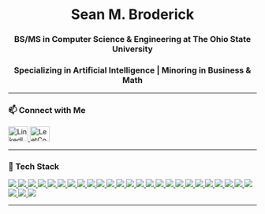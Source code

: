<h1 align="center">Sean M. Broderick</h1>
<h3 align="center">BS/MS in Computer Science & Engineering at The Ohio State University</h3>
<h3 align="center">Specializing in Artificial Intelligence | Minoring in Business & Math</h3>

---

### 📫 Connect with Me

<p align="left">
  <a href="https://linkedin.com/in/seanbroderick67" target="_blank">
    <img src="https://raw.githubusercontent.com/rahuldkjain/github-profile-readme-generator/master/src/images/icons/Social/linked-in-alt.svg" alt="LinkedIn" height="30" width="40" />
  </a>
  <a href="https://www.leetcode.com/samiam16" target="_blank">
    <img src="https://raw.githubusercontent.com/rahuldkjain/github-profile-readme-generator/master/src/images/icons/Social/leet-code.svg" alt="LeetCode" height="30" width="40" />
  </a>
</p>

---

### 💼 Tech Stack

<p align="left">
  <!-- Programming Languages -->
  <a href="https://www.python.org/" target="_blank">
    <img src="https://img.shields.io/badge/-Python-3776AB?style=for-the-badge&logo=python&logoColor=white"/>
  </a>
  <a href="https://www.rust-lang.org/" target="_blank">
    <img src="https://img.shields.io/badge/-Rust-000000?style=for-the-badge&logo=rust&logoColor=white"/>
  </a>
  <a href="https://www.java.com/" target="_blank">
    <img src="https://img.shields.io/badge/-Java-007396?style=for-the-badge&logo=java&logoColor=white"/>
  </a>
  <a href="https://www.cprogramming.com/" target="_blank">
    <img src="https://img.shields.io/badge/-C-00599C?style=for-the-badge&logo=c&logoColor=white"/>
  </a>
  <a href="https://isocpp.org/" target="_blank">
    <img src="https://img.shields.io/badge/-C++-00599C?style=for-the-badge&logo=cplusplus&logoColor=white"/>
  </a>
  <a href="https://www.gnu.org/software/bash/" target="_blank">
    <img src="https://img.shields.io/badge/-Bash-4EAA25?style=for-the-badge&logo=gnubash&logoColor=white"/>
  </a>

  <!-- AI / ML / Data -->
  <a href="https://pytorch.org/" target="_blank">
    <img src="https://img.shields.io/badge/-PyTorch-EE4C2C?style=for-the-badge&logo=pytorch&logoColor=white"/>
  </a>
  <a href="https://www.tensorflow.org/" target="_blank">
    <img src="https://img.shields.io/badge/-TensorFlow-FF6F00?style=for-the-badge&logo=tensorflow&logoColor=white"/>
  </a>
  <a href="https://scikit-learn.org/" target="_blank">
    <img src="https://img.shields.io/badge/-Scikit_Learn-F7931E?style=for-the-badge&logo=scikit-learn&logoColor=white"/>
  </a>
  <a href="https://pandas.pydata.org/" target="_blank">
    <img src="https://img.shields.io/badge/-Pandas-150458?style=for-the-badge&logo=pandas&logoColor=white"/>
  </a>
  <a href="https://opencv.org/" target="_blank">
    <img src="https://img.shields.io/badge/-OpenCV-5C3EE8?style=for-the-badge&logo=opencv&logoColor=white"/>
  </a>

  <!-- Cloud / DevOps -->
  <a href="https://aws.amazon.com/" target="_blank">
    <img src="https://img.shields.io/badge/-AWS-232F3E?style=for-the-badge&logo=amazonaws&logoColor=white"/>
  </a>
  <a href="https://cloud.google.com/" target="_blank">
    <img src="https://img.shields.io/badge/-GCP-4285F4?style=for-the-badge&logo=googlecloud&logoColor=white"/>
  </a>
  <a href="https://azure.microsoft.com/" target="_blank">
    <img src="https://img.shields.io/badge/-Azure-0078D4?style=for-the-badge&logo=microsoftazure&logoColor=white"/>
  </a>
  <a href="https://www.docker.com/" target="_blank">
    <img src="https://img.shields.io/badge/-Docker-2496ED?style=for-the-badge&logo=docker&logoColor=white"/>
  </a>
  <a href="https://kubernetes.io/" target="_blank">
    <img src="https://img.shields.io/badge/-Kubernetes-326CE5?style=for-the-badge&logo=kubernetes&logoColor=white"/>
  </a>
  <a href="https://kafka.apache.org/" target="_blank">
    <img src="https://img.shields.io/badge/-Kafka-231F20?style=for-the-badge&logo=apachekafka&logoColor=white"/>
  </a>
  <a href="https://airflow.apache.org/" target="_blank">
    <img src="https://img.shields.io/badge/-Apache_Airflow-017CEE?style=for-the-badge&logo=apacheairflow&logoColor=white"/>
  </a>


  <!-- Databases -->
  <a href="https://www.mongodb.com/" target="_blank">
    <img src="https://img.shields.io/badge/-MongoDB-47A248?style=for-the-badge&logo=mongodb&logoColor=white"/>
  </a>
  <a href="https://www.postgresql.org/" target="_blank">
    <img src="https://img.shields.io/badge/-PostgreSQL-336791?style=for-the-badge&logo=postgresql&logoColor=white"/>
  </a>
  <a href="https://www.mysql.com/" target="_blank">
    <img src="https://img.shields.io/badge/-MySQL-4479A1?style=for-the-badge&logo=mysql&logoColor=white"/>
  </a>
  <a href="https://www.sqlite.org/" target="_blank">
    <img src="https://img.shields.io/badge/-SQLite-003B57?style=for-the-badge&logo=sqlite&logoColor=white"/>
  </a>

  <!-- Tools / OS / Frameworks -->
  <a href="https://git-scm.com/" target="_blank">
    <img src="https://img.shields.io/badge/-Git-F05032?style=for-the-badge&logo=git&logoColor=white"/>
  </a>
  <a href="https://www.linux.org/" target="_blank">
    <img src="https://img.shields.io/badge/-Linux-FCC624?style=for-the-badge&logo=linux&logoColor=black"/>
  </a>
  <a href="https://www.mathworks.com/products/matlab.html" target="_blank">
    <img src="https://img.shields.io/badge/-MATLAB-0076A8?style=for-the-badge&logo=mathworks&logoColor=white"/>
  </a>
  <a href="https://tailwindcss.com/" target="_blank">
    <img src="https://img.shields.io/badge/-Tailwind_CSS-38B2AC?style=for-the-badge&logo=tailwindcss&logoColor=white"/>
  </a>

  <!-- Game Engines / Visualization -->
  <a href="https://unity.com/" target="_blank">
    <img src="https://img.shields.io/badge/-Unity-000000?style=for-the-badge&logo=unity&logoColor=white"/>
  </a>
  <a href="https://www.unrealengine.com/" target="_blank">
    <img src="https://img.shields.io/badge/-Unreal_Engine-313131?style=for-the-badge&logo=unrealengine&logoColor=white"/>
  </a>
</p>




---
